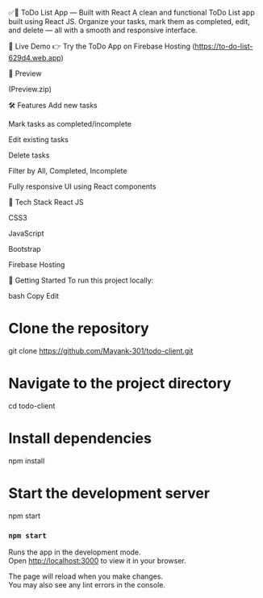 ✅📝 ToDo List App — Built with React
A clean and functional ToDo List app built using React JS. Organize your tasks, mark them as completed, edit, and delete — all with a smooth and responsive interface.

🔗 Live Demo
👉 Try the ToDo App on Firebase Hosting
(https://to-do-list-629d4.web.app)

📸 Preview

(Preview.zip)

🛠 Features
Add new tasks

Mark tasks as completed/incomplete

Edit existing tasks

Delete tasks

Filter by All, Completed, Incomplete

Fully responsive UI using React components

📂 Tech Stack
React JS

CSS3

JavaScript 

Bootstrap

Firebase Hosting

🚀 Getting Started
To run this project locally:

bash
Copy
Edit
# Clone the repository
git clone https://github.com/Mayank-301/todo-client.git

# Navigate to the project directory
cd todo-client

# Install dependencies
npm install

# Start the development server
npm start

### `npm start`

Runs the app in the development mode.\
Open [http://localhost:3000](http://localhost:3000) to view it in your browser.

The page will reload when you make changes.\
You may also see any lint errors in the console.
